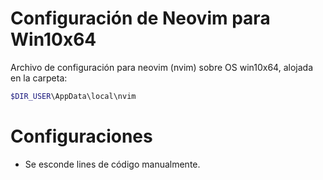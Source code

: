 # Configuración de Neovim para Win10x64
Archivo de configuración para neovim (nvim) sobre OS win10x64, alojada en la carpeta:
```bash
$DIR_USER\AppData\local\nvim
```

# Configuraciones
- Se esconde lines de código manualmente. 
